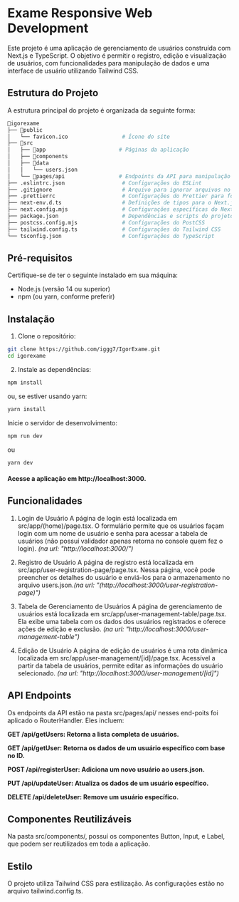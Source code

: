 # Exame Responsive Web Development

Este projeto é uma aplicação de gerenciamento de usuários construída com Next.js e TypeScript. O objetivo é permitir o registro, edição e visualização de usuários, com funcionalidades para manipulação de dados e uma interface de usuário utilizando Tailwind CSS.

## Estrutura do Projeto

A estrutura principal do projeto é organizada da seguinte forma:

```bash
📁igorexame
├── 📁public
│   └── favicon.ico                 # Ícone do site
├── 📁src
│   ├── 📁app                       # Páginas da aplicação 
│   ├── 📁components                
│   ├── 📁data                      
│   │   └── users.json              
│   └── 📁pages/api                 # Endpoints da API para manipulação de usuários
├── .eslintrc.json                  # Configurações do ESLint
├── .gitignore                      # Arquivo para ignorar arquivos no Git
├── .prettierrc                     # Configurações do Prettier para formatação de código
├── next-env.d.ts                   # Definições de tipos para o Next.js
├── next.config.mjs                 # Configurações específicas do Next.js
├── package.json                    # Dependências e scripts do projeto
├── postcss.config.mjs              # Configurações do PostCSS
├── tailwind.config.ts              # Configurações do Tailwind CSS
└── tsconfig.json                   # Configurações do TypeScript
```

## Pré-requisitos

Certifique-se de ter o seguinte instalado em sua máquina:

- Node.js (versão 14 ou superior)
- npm (ou yarn, conforme preferir)

## Instalação

1. Clone o repositório:

```bash
git clone https://github.com/iggg7/IgorExame.git
cd igorexame
```
   
2. Instale as dependências:

```bash
npm install
```

ou, se estiver usando yarn:
```bash
yarn install
```

Inicie o servidor de desenvolvimento:
```bash
npm run dev
```

ou

```bash
yarn dev
```

#### Acesse a aplicação em http://localhost:3000.

## Funcionalidades

1. Login de Usuário
A página de login está localizada em src/app/(home)/page.tsx. O formulário permite que os usuários façam login com um nome de usuário e senha para acessar a tabela de usuários (não possuí validador apenas retorna no console quem fez o login). *(na url: "http://localhost:3000/")*

2. Registro de Usuário
A página de registro está localizada em src/app/user-registration-page/page.tsx. Nessa página, você pode preencher os detalhes do usuário e enviá-los para o armazenamento no arquivo users.json.*(na url: "(http://localhost:3000/user-registration-page)")*

3. Tabela de Gerenciamento de Usuários
A página de gerenciamento de usuários está localizada em src/app/user-management-table/page.tsx. Ela exibe uma tabela com os dados dos usuários registrados e oferece ações de edição e exclusão. *(na url: "http://localhost:3000/user-management-table")*

4. Edição de Usuário
A página de edição de usuários é uma rota dinâmica localizada em src/app/user-management/[id]/page.tsx. Acessível a partir da tabela de usuários, permite editar as informações do usuário selecionado. *(na url: "http://localhost:3000/user-management/[id]")*

## API Endpoints
Os endpoints da API estão na pasta src/pages/api/ nesses end-poits foi aplicado o RouterHandler. Eles incluem:

**GET /api/getUsers: Retorna a lista completa de usuários.**

**GET /api/getUser: Retorna os dados de um usuário específico com base no ID.**

**POST /api/registerUser: Adiciona um novo usuário ao users.json.**

**PUT /api/updateUser: Atualiza os dados de um usuário específico.**

**DELETE /api/deleteUser: Remove um usuário específico.**

## Componentes Reutilizáveis
Na pasta src/components/, possuí os componentes Button, Input, e Label, que podem ser reutilizados em toda a aplicação.

## Estilo
O projeto utiliza Tailwind CSS para estilização. As configurações estão no arquivo tailwind.config.ts.



